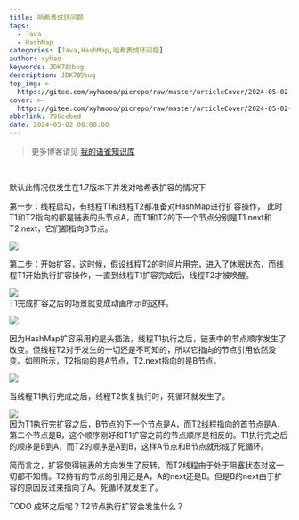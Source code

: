 ```yaml
---
title: 哈希表成环问题
tags:
  - Java
  - HashMap
categories: [Java,HashMap,哈希表成环问题]
author: xyhao
keywords: JDK7的bug
description: JDK7的bug
top_img: >-
  https://gitee.com/xyhaooo/picrepo/raw/master/articleCover/2024-05-02-Hash.png
cover: >-
  https://gitee.com/xyhaooo/picrepo/raw/master/articleCover/2024-05-02-Hash.png
abbrlink: 796cebed
date: 2024-05-02 00:00:00
---
```


> 更多博客请见 [我的语雀知识库](https://www.yuque.com/u41117719/xd1qgc)

<br>

默认此情况仅发生在1.7版本下并发对哈希表扩容的情况下

第一步：线程启动，有线程T1和线程T2都准备对HashMap进行扩容操作， 此时T1和T2指向的都是链表的头节点A，而T1和T2的下一个节点分别是T1.next和T2.next，它们都指向B节点。

![](https://gitee.com/xyhaooo/picrepo/raw/master/articleSource/2024-05-05-Hash/v2-7c4590d100e68c47384fd7f1358c0a08_1440w.jpeg)

第二步：开始扩容，这时候，假设线程T2的时间片用完，进入了休眠状态，而线程T1开始执行扩容操作，一直到线程T1扩容完成后，线程T2才被唤醒。

![](https://gitee.com/xyhaooo/picrepo/raw/master/articleSource/2024-05-05-Hash/v2-8b6feb5274fcc8bc61409484e5cc81cd_1440w.jpeg)<br />T1完成扩容之后的场景就变成动画所示的这样。

![](https://gitee.com/xyhaooo/picrepo/raw/master/articleSource/2024-05-05-Hash/v2-d915684c6f7ff0b3f65474a1d7ca2550_1440w.jpeg)

因为HashMap扩容采用的是头插法，线程T1执行之后，链表中的节点顺序发生了改变。但线程T2对于发生的一切还是不可知的，所以它指向的节点引用依然没变。如图所示，T2指向的是A节点，T2.next指向的是B节点。

![](https://gitee.com/xyhaooo/picrepo/raw/master/articleSource/2024-05-05-Hash/img.png)

当线程T1执行完成之后，线程T2恢复执行时，死循环就发生了。

![](https://gitee.com/xyhaooo/picrepo/raw/master/articleSource/2024-05-05-Hash/v2-757f3c71752b15b59a956f6f5b131822_1440w.jpeg)<br />因为T1执行完扩容之后，B节点的下一个节点是A，而T2线程指向的首节点是A，第二个节点是B，这个顺序刚好和T1扩容之前的节点顺序是相反的。T1执行完之后的顺序是B到A，而T2的顺序是A到B，这样A节点和B节点就形成了死循环。


简而言之，扩容使得链表的方向发生了反转。而T2线程由于处于阻塞状态对这一切都不知情。T2持有的节点的引用还是A，A的next还是B。但是B的next由于扩容的原因反过来指向了A。死循环就发生了。

TODO 成环之后呢？T2节点执行扩容会发生什么？

